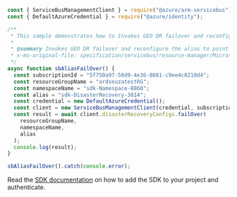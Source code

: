 ```javascript
const { ServiceBusManagementClient } = require("@azure/arm-servicebus");
const { DefaultAzureCredential } = require("@azure/identity");

/**
 * This sample demonstrates how to Invokes GEO DR failover and reconfigure the alias to point to the secondary namespace
 *
 * @summary Invokes GEO DR failover and reconfigure the alias to point to the secondary namespace
 * x-ms-original-file: specification/servicebus/resource-manager/Microsoft.ServiceBus/stable/2021-11-01/examples/disasterRecoveryConfigs/SBAliasFailOver.json
 */
async function sbAliasFailOver() {
  const subscriptionId = "5f750a97-50d9-4e36-8081-c9ee4c0210d4";
  const resourceGroupName = "ardsouzatestRG";
  const namespaceName = "sdk-Namespace-8860";
  const alias = "sdk-DisasterRecovery-3814";
  const credential = new DefaultAzureCredential();
  const client = new ServiceBusManagementClient(credential, subscriptionId);
  const result = await client.disasterRecoveryConfigs.failOver(
    resourceGroupName,
    namespaceName,
    alias
  );
  console.log(result);
}

sbAliasFailOver().catch(console.error);
```

Read the [SDK documentation](https://github.com/Azure/azure-sdk-for-js/blob/%40azure%2Farm-servicebus_6.0.0/sdk/servicebus/arm-servicebus/README.md) on how to add the SDK to your project and authenticate.
